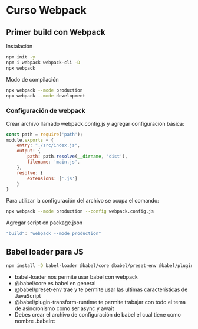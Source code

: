 # Curso Webpack

## Primer build con Webpack
Instalación
```bash
npm init -y
npm i webpack webpack-cli -D
npx webpack
```
Modo de compilación
```bash
npx webpack --mode production
npx webpack --mode development
```

### Configuración de webpack
Crear archivo llamado webpack.config.js y agregar configuración básica:
```js
const path = require('path');
module.exports = {
    entry: "./src/index.js",
    output: {
        path: path.resolve(__dirname, 'dist'),
        filename: 'main.js',
    },
    resolve: {
        extensions: ['.js']
    }
}
```
Para utilizar la configuración del archivo se ocupa el comando:
```bash
npx webpack --mode production --config webpack.config.js
```
Agregar script en package.json
```js
"build": "webpack --mode production"
```

## Babel loader para JS
```bash
npm install -D babel-loader @babel/core @babel/preset-env @babel/plugin-transform-runtime
```
- babel-loader nos permite usar babel con webpack
- @babel/core es babel en general
- @babel/preset-env trae y te permite usar las ultimas características de JavaScript
- @babel/plugin-transform-runtime te permite trabajar con todo el tema de asincronismo como ser async y await
- Debes crear el archivo de configuración de babel el cual tiene como nombre .babelrc